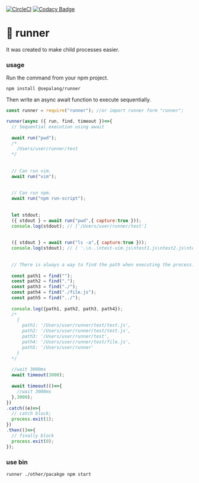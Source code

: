 [![CircleCI](https://circleci.com/gh/sepalang/runner/tree/master.svg?style=shield)](https://circleci.com/gh/sepalang/runner/tree/master)
[![Codacy Badge](https://api.codacy.com/project/badge/Grade/36b7164939d746e99394686e9dbdc9b5)](https://www.codacy.com/app/labeldock/runner?utm_source=github.com&amp;utm_medium=referral&amp;utm_content=sepalang/runner&amp;utm_campaign=Badge_Grade)

# 🏃 runner
It was created to make child processes easier.

### usage
Run the command from your npm project.
```
npm install @sepalang/runner
```

Then write an async await function to execute sequentially.
```js
const runner = require("runner"); //or import runner form "runner";

runner(async ({ run, find, timeout })=>{
  // Sequential execution using await
  
  await run("pwd");
  /*
    /Users/user/runner/test
  */
  
  
  // Can run vim.
  await run("vim");
  
  
  // Can run npm.
  await run("npm run-script");
  
  
  let stdout;
  ({ stdout } = await run("pwd",{ capture:true }));
  console.log(stdout); // ['/Users/user/runner/test']
  
  
  ({ stdout } = await run("ls -a",{ capture:true }));
  console.log(stdout); // [ '.\n..\ntest-vim.js\ntest1.js\ntest2.js\ntest3.js' ]
  
  
  // There is always a way to find the path when executing the process. Easy is always good.
  
  const path1 = find("");
  const path2 = find(".");
  const path3 = find("./");
  const path4 = find("./file.js");
  const path5 = find("../");
  
  console.log({path1, path2, path3, path4});
  /*
    { 
      path1: '/Users/user/runner/test/test.js',
      path2: '/Users/user/runner/test/test.js',
      path3: '/Users/user/runner/test',
      path4: '/Users/user/runner/test/file.js',
      path5: '/Users/user/runner'
    }
  */
  
  //wait 3000ms
  await timeout(3000);
  
  await timeout(()=>{
    //wait 3000ms
  },3000);
})
.catch((e)=>{
  // catch block;
  process.exit(1);
})
.then(()=>{
  // finally block
  process.exit(0);
});

```

### use bin
```
runner ./other/pacakge npm start
```